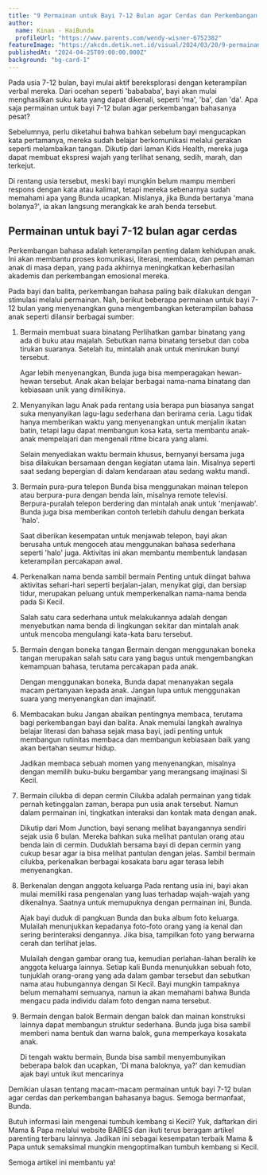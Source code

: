 ```yaml
---
title: "9 Permainan untuk Bayi 7-12 Bulan agar Cerdas dan Perkembangan Bahasanya Bagus"
author:
  name: Kinan - HaiBunda
  profileUrl: "https://www.parents.com/wendy-wisner-6752382"
featureImage: "https://akcdn.detik.net.id/visual/2024/03/20/9-permainan-untuk-bayi-7-12-bulan-agar-cerdas-dan-perkembangan-bahasanya-bagus_11.jpeg?w=720&q=90"
publishedAt: "2024-04-25T09:00:00.000Z"
background: "bg-card-1"
---
```


Pada usia 7-12 bulan, bayi mulai aktif bereksplorasi dengan keterampilan verbal mereka. Dari ocehan seperti 'babababa', bayi akan mulai menghasilkan suku kata yang dapat dikenali, seperti 'ma', 'ba', dan 'da'. Apa saja permainan untuk bayi 7-12 bulan agar perkembangan bahasanya pesat?

Sebelumnya, perlu diketahui bahwa bahkan sebelum bayi mengucapkan kata pertamanya, mereka sudah belajar berkomunikasi melalui gerakan seperti melambaikan tangan. Dikutip dari laman Kids Health, mereka juga dapat membuat ekspresi wajah yang terlihat senang, sedih, marah, dan terkejut.

Di rentang usia tersebut, meski bayi mungkin belum mampu memberi respons dengan kata atau kalimat, tetapi mereka sebenarnya sudah memahami apa yang Bunda ucapkan. Mislanya, jika Bunda bertanya 'mana bolanya?', ia akan langsung merangkak ke arah benda tersebut.

## Permainan untuk bayi 7-12 bulan agar cerdas

Perkembangan bahasa adalah keterampilan penting dalam kehidupan anak. Ini akan membantu proses komunikasi, literasi, membaca, dan pemahaman anak di masa depan, yang pada akhirnya meningkatkan keberhasilan akademis dan perkembangan emosional mereka.

Pada bayi dan balita, perkembangan bahasa paling baik dilakukan dengan stimulasi melalui permainan. Nah, berikut beberapa permainan untuk bayi 7-12 bulan yang menyenangkan guna mengembangkan keterampilan bahasa anak seperti dilansir berbagai sumber:

1. Bermain membuat suara binatang
   Perlihatkan gambar binatang yang ada di buku atau majalah. Sebutkan nama binatang tersebut dan coba tirukan suaranya. Setelah itu, mintalah anak untuk menirukan bunyi tersebut.

   Agar lebih menyenangkan, Bunda juga bisa memperagakan hewan-hewan tersebut. Anak akan belajar berbagai nama-nama binatang dan kebiasaan unik yang dimilikinya.

2. Menyanyikan lagu
   Anak pada rentang usia berapa pun biasanya sangat suka menyanyikan lagu-lagu sederhana dan berirama ceria. Lagu tidak hanya memberikan waktu yang menyenangkan untuk menjalin ikatan batin, tetapi lagu dapat membangun kosa kata, serta membantu anak-anak mempelajari dan mengenali ritme bicara yang alami.

   Selain menyediakan waktu bermain khusus, bernyanyi bersama juga bisa dilakukan bersamaan dengan kegiatan utama lain. Misalnya seperti saat sedang bepergian di dalam kendaraan atau sedang waktu mandi.

3. Bermain pura-pura telepon
   Bunda bisa menggunakan mainan telepon atau berpura-pura dengan benda lain, misalnya remote televisi. Berpura-puralah telepon berdering dan mintalah anak untuk 'menjawab'. Bunda juga bisa memberikan contoh terlebih dahulu dengan berkata 'halo'.

   Saat diberikan kesempatan untuk menjawab telepon, bayi akan berusaha untuk mengoceh atau menggunakan bahasa sederhana seperti 'halo' juga. Aktivitas ini akan membantu membentuk landasan keterampilan percakapan awal.

4. Perkenalkan nama benda sambil bermain
   Penting untuk diingat bahwa aktivitas sehari-hari seperti berjalan-jalan, menyikat gigi, dan bersiap tidur, merupakan peluang untuk memperkenalkan nama-nama benda pada Si Kecil.

   Salah satu cara sederhana untuk melakukannya adalah dengan menyebutkan nama benda di lingkungan sekitar dan mintalah anak untuk mencoba mengulangi kata-kata baru tersebut.

5. Bermain dengan boneka tangan
   Bermain dengan menggunakan boneka tangan merupakan salah satu cara yang bagus untuk mengembangkan kemampuan bahasa, terutama percakapan pada anak.

   Dengan menggunakan boneka, Bunda dapat menanyakan segala macam pertanyaan kepada anak. Jangan lupa untuk menggunakan suara yang menyenangkan dan imajinatif.

6. Membacakan buku
   Jangan abaikan pentingnya membaca, terutama bagi perkembangan bayi dan balita. Anak memulai langkah awalnya belajar literasi dan bahasa sejak masa bayi, jadi penting untuk membangun rutinitas membaca dan membangun kebiasaan baik yang akan bertahan seumur hidup.

   Jadikan membaca sebuah momen yang menyenangkan, misalnya dengan memilih buku-buku bergambar yang merangsang imajinasi Si Kecil.

7. Bermain cilukba di depan cermin
   Cilukba adalah permainan yang tidak pernah ketinggalan zaman, berapa pun usia anak tersebut. Namun dalam permainan ini, tingkatkan interaksi dan kontak mata dengan anak.

   Dikutip dari Mom Junction, bayi senang melihat bayangannya sendiri sejak usia 6 bulan. Mereka bahkan suka melihat pantulan orang atau benda lain di cermin.
   Duduklah bersama bayi di depan cermin yang cukup besar agar ia bisa melihat pantulan dengan jelas. Sambil bermain cilukba, perkenalkan berbagai kosakata baru agar terasa lebih menyenangkan.

8. Berkenalan dengan anggota keluarga
   Pada rentang usia ini, bayi akan mulai memiliki rasa pengenalan yang luas terhadap wajah-wajah yang dikenalnya. Saatnya untuk memupuknya dengan permainan ini, Bunda.

   Ajak bayi duduk di pangkuan Bunda dan buka album foto keluarga. Mulailah menunjukkan kepadanya foto-foto orang yang ia kenal dan sering berinteraksi dengannya. Jika bisa, tampilkan foto yang berwarna cerah dan terlihat jelas.

   Mulailah dengan gambar orang tua, kemudian perlahan-lahan beralih ke anggota keluarga lainnya. Setiap kali Bunda menunjukkan sebuah foto, tunjuklah orang-orang yang ada dalam gambar tersebut dan sebutkan nama atau hubungannya dengan Si Kecil. Bayi mungkin tampaknya belum memahami semuanya, namun ia akan memahami bahwa Bunda mengacu pada individu dalam foto dengan nama tersebut.

9. Bermain dengan balok
   Bermain dengan balok dan mainan konstruksi lainnya dapat membangun struktur sederhana. Bunda juga bisa sambil memberi nama bentuk dan warna balok, guna memperkaya kosakata anak.

   Di tengah waktu bermain, Bunda bisa sambil menyembunyikan beberapa balok dan ucapkan, 'Di mana baloknya, ya?' dan kemudian ajak bayi untuk ikut mencarinya

Demikian ulasan tentang macam-macam permainan untuk bayi 7-12 bulan agar cerdas dan perkembangan bahasanya bagus. Semoga bermanfaat, Bunda.

Butuh informasi lain mengenai tumbuh kembang si Kecil? Yuk, daftarkan diri Mama & Papa melalui website BABIES dan ikuti terus beragam artikel parenting terbaru lainnya. Jadikan ini sebagai kesempatan terbaik Mama & Papa untuk semaksimal mungkin mengoptimalkan tumbuh kembang si Kecil.

Semoga artikel ini membantu ya!

